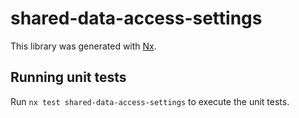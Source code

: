 # shared-data-access-settings

This library was generated with [Nx](https://nx.dev).

## Running unit tests

Run `nx test shared-data-access-settings` to execute the unit tests.
